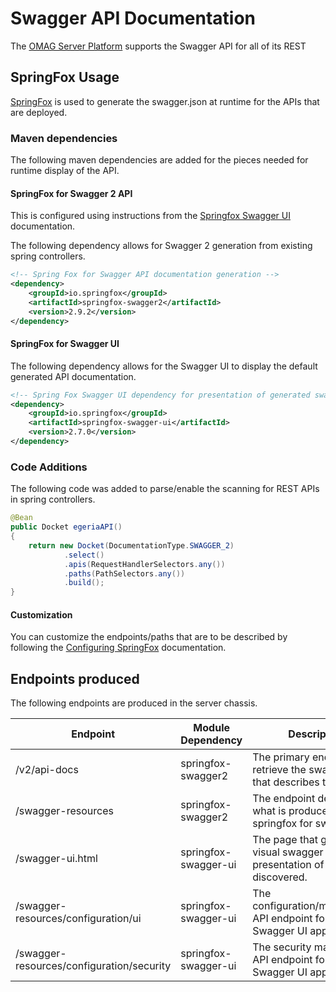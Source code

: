 <!-- SPDX-License-Identifier: CC-BY-4.0 -->
<!-- Copyright Contributors to the ODPi Egeria project. -->

# Swagger API Documentation

The [OMAG Server Platform](https://egeria.odpi.org/open-metadata-publication/website/omag-server)
supports the Swagger API for all of its REST 

## SpringFox Usage

[SpringFox](http://springfox.github.io/springfox/) is used to generate the swagger.json at runtime for the APIs that are deployed.  

### Maven dependencies

The following maven dependencies are added for the pieces needed for runtime display of the API.

#### SpringFox for Swagger 2 API 

This is configured using instructions from the 
[Springfox Swagger UI](http://springfox.github.io/springfox/docs/current/#springfox-swagger-ui) documentation.

The following dependency allows for Swagger 2 generation from existing spring controllers.

```xml
<!-- Spring Fox for Swagger API documentation generation -->
<dependency>
    <groupId>io.springfox</groupId>
    <artifactId>springfox-swagger2</artifactId>
    <version>2.9.2</version>
</dependency>
```

#### SpringFox for Swagger UI

The following dependency allows for the Swagger UI to display the default generated API documentation.

```xml
<!-- Spring Fox Swagger UI dependency for presentation of generated swagger.json -->
<dependency>
    <groupId>io.springfox</groupId>
    <artifactId>springfox-swagger-ui</artifactId>
    <version>2.7.0</version>
</dependency>
```

### Code Additions

The following code was added to parse/enable the scanning for REST APIs in spring controllers. 

```java
@Bean
public Docket egeriaAPI()
{
    return new Docket(DocumentationType.SWAGGER_2)
            .select()
            .apis(RequestHandlerSelectors.any())
            .paths(PathSelectors.any())
            .build();
}
```

#### Customization

You can customize the endpoints/paths that are to be described by following the 
[Configuring SpringFox](http://springfox.github.io/springfox/docs/current/#configuring-springfox) documentation.

## Endpoints produced

The following endpoints are produced in the server chassis. 

| Endpoint                                  | Module Dependency    | Description                                                                |
|-------------------------------------------|----------------------|----------------------------------------------------------------------------|
| /v2/api-docs                              | springfox-swagger2   | The primary endpoint to retrieve the swagger.json that describes the API.  |
| /swagger-resources                        | springfox-swagger2   | The endpoint describing what is produced by springfox for swagger.         |
| /swagger-ui.html                          | springfox-swagger-ui | The page that gives a visual swagger presentation of the APIs discovered.  |
| /swagger-resources/configuration/ui       | springfox-swagger-ui | The configuration/management API endpoint for the Swagger UI application.  |
| /swagger-resources/configuration/security | springfox-swagger-ui | The security management API endpoint for the Swagger UI application.       |

